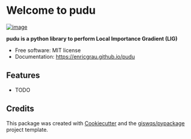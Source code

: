 # Welcome to pudu


[![image](https://img.shields.io/pypi/v/pudu.svg)](https://pypi.python.org/pypi/pudu)


**pudu is a python library to perform Local Importance Gradient (LIG)**


-   Free software: MIT license
-   Documentation: <https://enricgrau.github.io/pudu>
    

## Features

-   TODO

## Credits

This package was created with [Cookiecutter](https://github.com/cookiecutter/cookiecutter) and the [giswqs/pypackage](https://github.com/giswqs/pypackage) project template.
